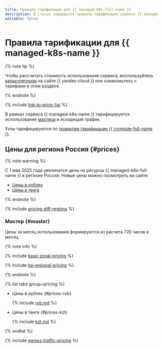 ```yaml
---
title: Правила тарификации для {{ managed-k8s-full-name }}
description: В статье содержатся правила тарификации сервиса {{ managed-k8s-name }}.
editable: false
---
```



# Правила тарификации для {{ managed-k8s-name }}

{% note tip %}


Чтобы рассчитать стоимость использования сервиса, воспользуйтесь [калькулятором](https://yandex.cloud/ru/prices?state=816ab5d70fb9#calculator) на сайте {{ yandex-cloud }} или ознакомьтесь с тарифами в этом разделе.





{% endnote %}

{% include [link-to-price-list](../_includes/pricing/link-to-price-list.md) %}

В рамках сервиса {{ managed-k8s-name }} тарифицируется использование [мастера](concepts/index.md#master) и исходящий трафик.

Узлы тарифицируются по [правилам тарификации {{ compute-full-name }}](../compute/pricing.md).



## Цены для региона Россия {#prices}


{% note warning %}

С 1 мая 2025 года увеличатся цены на ресурсы {{ managed-k8s-full-name }} в регионе Россия. Новые цены можно посмотреть на сайте:

* [Цены в рублях](https://yandex.cloud/ru/price-list?installationCode=ru&currency=RUB&services=dn2af04ph5otc5f23o1h)
* [Цены в тенге](https://yandex.cloud/ru/price-list?installationCode=ru&currency=KZT&services=dn2af04ph5otc5f23o1h)

{% endnote %}





{% include [pricing-diff-regions](../_includes/pricing-diff-regions.md) %}



### Мастер {#master}

Цены за месяц использования формируются из расчета 720 часов в месяц.


{% note info %}

{% include [base-zonal-pricing](../_includes/managed-kubernetes/base-zonal-pricing.md) %}

{% include [ha-regional-pricing](../_includes/managed-kubernetes/ha-regional-pricing.md) %}

{% endnote %}

{% list tabs group=pricing %}

- Цены в рублях {#prices-rub}

  {% include [rub.md](../_pricing/managed-kubernetes/rub-master.md) %}

- Цены в тенге {#prices-kzt}

  {% include [kzt.md](../_pricing/managed-kubernetes/kzt-master.md) %}

{% endlist %}




{% include [egress-traffic-pricing](../_includes/egress-traffic-pricing.md) %}